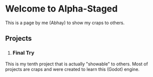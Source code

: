 # Welcome to Alpha-Staged
This is a page by me (Abhay) to show my craps to others.

## Projects
1. ### Final Try
This is my tenth project that is actually "showable" to others. Most of projects are craps and were created to learn this (Godot) engine.
